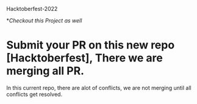 Hacktoberfest-2022

**Checkout this Project as well*


# Submit your PR on this new repo [Hacktoberfest], There we are merging all PR. 

In this current repo, there are alot of conflicts, we are not merging until all conflicts get resolved.
